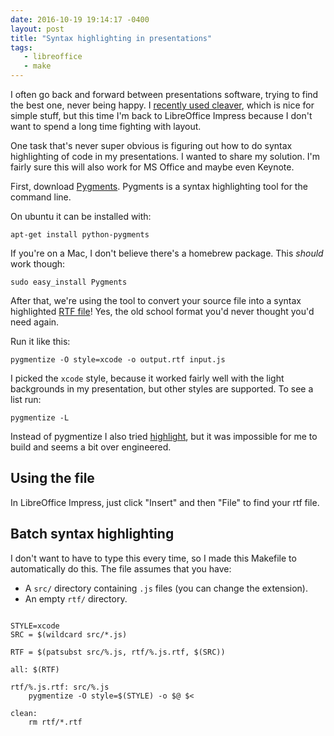 ```yaml
---
date: 2016-10-19 19:14:17 -0400
layout: post
title: "Syntax highlighting in presentations"
tags:
   - libreoffice 
   - make  
---
```


I often go back and forward between presentations software, trying to find
the best one, never being happy. I [recently used cleaver][1], which is nice
for simple stuff, but this time I'm back to LibreOffice Impress because I
don't want to spend a long time fighting with layout.

One task that's never super obvious is figuring out how to do syntax
highlighting of code in my presentations. I wanted to share my solution. I'm
fairly sure this will also work for MS Office and maybe even Keynote.

First, download [Pygments][2]. Pygments is a syntax highlighting tool for the
command line.

On ubuntu it can be installed with:

	apt-get install python-pygments

If you're on a Mac, I don't believe there's a homebrew package. This _should_
work though:

	sudo easy_install Pygments

After that, we're using the tool to convert your source file into a syntax
highlighted [RTF file][3]! Yes, the old school format you'd never thought
you'd need again.

Run it like this:

	pygmentize -O style=xcode -o output.rtf input.js

I picked the `xcode` style, because it worked fairly well with the light
backgrounds in my presentation, but other styles are supported. To see a list
run:

	pygmentize -L

Instead of pygmentize I also tried [highlight][4], but it was impossible for
me to build and seems a bit over engineered.

Using the file
--------------

In LibreOffice Impress, just click "Insert" and then "File" to find your rtf
file.


Batch syntax highlighting
-------------------------

I don't want to have to type this every time, so I made this Makefile to
automatically do this. The file assumes that you have:

* A `src/` directory containing `.js` files (you can change the extension).
* An empty `rtf/` directory.

```make

STYLE=xcode
SRC = $(wildcard src/*.js)

RTF = $(patsubst src/%.js, rtf/%.js.rtf, $(SRC))

all: $(RTF)

rtf/%.js.rtf: src/%.js
	pygmentize -O style=$(STYLE) -o $@ $<

clean:
	rm rtf/*.rtf

```


[1]: https://evertpot.com/go-for-php-programmers/
[2]: http://pygments.org/docs/cmdline/
[3]: https://en.wikipedia.org/wiki/Rich_Text_Format
[4]: http://www.andre-simon.de/doku/highlight/en/highlight.php
